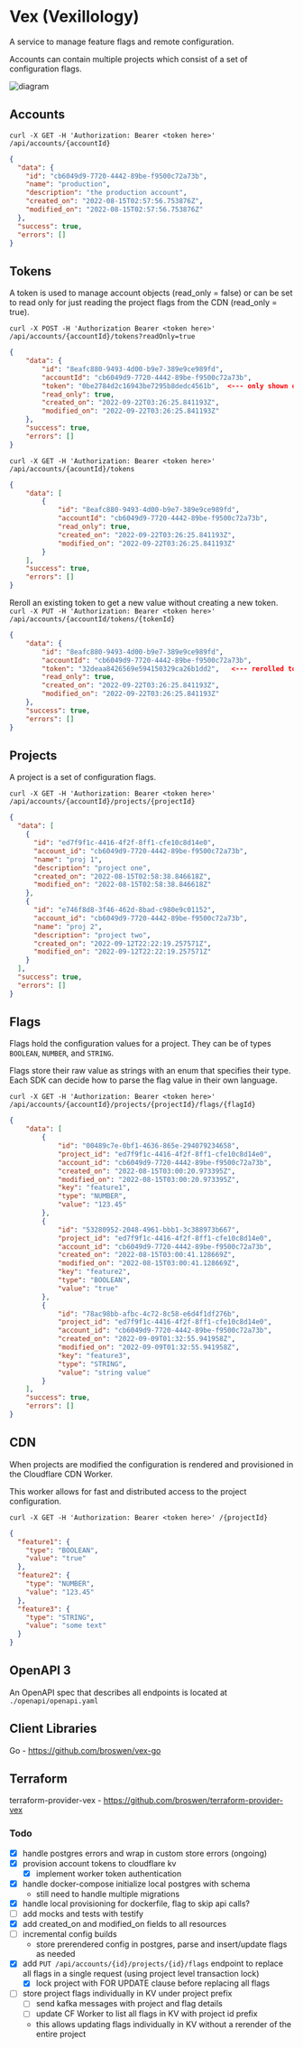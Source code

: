 # Vex (Vexillology)

A service to manage feature flags and remote configuration.

Accounts can contain multiple projects which consist of a set of configuration flags.


![diagram](vex.png)

## Accounts
`curl -X GET -H 'Authorization: Bearer <token here>' /api/accounts/{accountId}`

```json
{
  "data": {
    "id": "cb6049d9-7720-4442-89be-f9500c72a73b",
    "name": "production",
    "description": "the production account",
    "created_on": "2022-08-15T02:57:56.753876Z",
    "modified_on": "2022-08-15T02:57:56.753876Z"
  },
  "success": true,
  "errors": []
}
```

## Tokens
A token is used to manage account objects (read_only = false) or can be set to read only for just reading the project flags
from the CDN (read_only = true).

`curl -X POST -H 'Authorization Bearer <token here>' /api/accounts/{accountId}/tokens?readOnly=true`
```json
{
    "data": {
        "id": "8eafc880-9493-4d00-b9e7-389e9ce989fd",
        "accountId": "cb6049d9-7720-4442-89be-f9500c72a73b",
        "token": "0be2784d2c16943be7295b8dedc4561b",  <--- only shown once
        "read_only": true,
        "created_on": "2022-09-22T03:26:25.841193Z",
        "modified_on": "2022-09-22T03:26:25.841193Z"
    },
    "success": true,
    "errors": []
}
```
`curl -X GET -H 'Authorization: Bearer <token here>' /api/accounts/{acountId}/tokens`
```json
{
    "data": [
        {
            "id": "8eafc880-9493-4d00-b9e7-389e9ce989fd",
            "accountId": "cb6049d9-7720-4442-89be-f9500c72a73b",
            "read_only": true,
            "created_on": "2022-09-22T03:26:25.841193Z",
            "modified_on": "2022-09-22T03:26:25.841193Z"
        }
    ],
    "success": true,
    "errors": []
}
```

Reroll an existing token to get a new value without creating a new token.
`curl -X PUT -H 'Authorization: Bearer <token here>' /api/accounts/{accountId/tokens/{tokenId}`
```json
{
    "data": {
        "id": "8eafc880-9493-4d00-b9e7-389e9ce989fd",
        "accountId": "cb6049d9-7720-4442-89be-f9500c72a73b",
        "token": "32deaa8426569e594150329ca26b1dd2",   <--- rerolled token value
        "read_only": true,
        "created_on": "2022-09-22T03:26:25.841193Z",
        "modified_on": "2022-09-22T03:26:25.841193Z"
    },
    "success": true,
    "errors": []
}
```

## Projects

A project is a set of configuration flags.

`curl -X GET -H 'Authorization: Bearer <token here>' /api/accounts/{accountId}/projects/{projectId}`
```json
{
  "data": [
    {
      "id": "ed7f9f1c-4416-4f2f-8ff1-cfe10c8d14e0",
      "account_id": "cb6049d9-7720-4442-89be-f9500c72a73b",
      "name": "proj 1",
      "description": "project one",
      "created_on": "2022-08-15T02:58:38.846618Z",
      "modified_on": "2022-08-15T02:58:38.846618Z"
    },
    {
      "id": "e746f8d8-3f46-462d-8bad-c980e9c01152",
      "account_id": "cb6049d9-7720-4442-89be-f9500c72a73b",
      "name": "proj 2",
      "description": "project two",
      "created_on": "2022-09-12T22:22:19.257571Z",
      "modified_on": "2022-09-12T22:22:19.257571Z"
    }
  ],
  "success": true,
  "errors": []
}
```

## Flags
Flags hold the configuration values for a project. They can be of types `BOOLEAN`, `NUMBER`, and `STRING`.

Flags store their raw value as strings with an enum that specifies their type. Each SDK can decide
how to parse the flag value in their own language.

`curl -X GET -H 'Authorization: Bearer <token here>' /api/accounts/{accountId}/projects/{projectId}/flags/{flagId}`
```json
{
    "data": [
        {
            "id": "00489c7e-0bf1-4636-865e-294079234658",
            "project_id": "ed7f9f1c-4416-4f2f-8ff1-cfe10c8d14e0",
            "account_id": "cb6049d9-7720-4442-89be-f9500c72a73b",
            "created_on": "2022-08-15T03:00:20.973395Z",
            "modified_on": "2022-08-15T03:00:20.973395Z",
            "key": "feature1",
            "type": "NUMBER",
            "value": "123.45"
        },
        {
            "id": "53280952-2048-4961-bbb1-3c388973b667",
            "project_id": "ed7f9f1c-4416-4f2f-8ff1-cfe10c8d14e0",
            "account_id": "cb6049d9-7720-4442-89be-f9500c72a73b",
            "created_on": "2022-08-15T03:00:41.128669Z",
            "modified_on": "2022-08-15T03:00:41.128669Z",
            "key": "feature2",
            "type": "BOOLEAN",
            "value": "true"
        },
        {
            "id": "78ac98bb-afbc-4c72-8c58-e6d4f1df276b",
            "project_id": "ed7f9f1c-4416-4f2f-8ff1-cfe10c8d14e0",
            "account_id": "cb6049d9-7720-4442-89be-f9500c72a73b",
            "created_on": "2022-09-09T01:32:55.941958Z",
            "modified_on": "2022-09-09T01:32:55.941958Z",
            "key": "feature3",
            "type": "STRING",
            "value": "string value"
        }
    ],
    "success": true,
    "errors": []
}
```

## CDN 

When projects are modified the configuration is rendered and provisioned in the Cloudflare CDN Worker.

This worker allows for fast and distributed access to the project configuration.

`curl -X GET -H 'Authorization: Bearer <token here>' /{projectId}`
```json
{
  "feature1": {
    "type": "BOOLEAN",
    "value": "true"
  },
  "feature2": {
    "type": "NUMBER",
    "value": "123.45"
  },
  "feature3": {
    "type": "STRING",
    "value": "some text"
  }
}
```

## OpenAPI 3 

An OpenAPI spec that describes all endpoints is located at `./openapi/openapi.yaml`

## Client Libraries

Go - https://github.com/broswen/vex-go

## Terraform

terraform-provider-vex - https://github.com/broswen/terraform-provider-vex

### Todo
- [x] handle postgres errors and wrap in custom store errors (ongoing)
- [x] provision account tokens to cloudflare kv
  - [x] implement worker token authentication
- [x] handle docker-compose initialize local postgres with schema
  - still need to handle multiple migrations
- [x] handle local provisioning for dockerfile, flag to skip api calls?
- [ ] add mocks and tests with testify
- [x] add created_on and modified_on fields to all resources
- [ ] incremental config builds
  - store prerendered config in postgres, parse and insert/update flags as needed
- [x] add `PUT /api/accounts/{id}/projects/{id}/flags` endpoint to replace all flags in a single request (using project level transaction lock)
  - [x] lock project with FOR UPDATE clause before replacing all flags

- [ ] store project flags individually in KV under project prefix
  - [ ] send kafka messages with project and flag details
  - [ ] update CF Worker to list all flags in KV with project id prefix
  - this allows updating flags individually in KV without a rerender of the entire project
